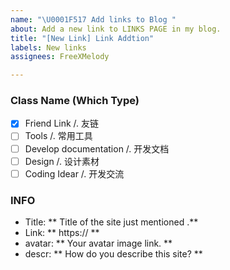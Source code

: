 ```yaml
---
name: "\U0001F517 Add links to Blog "
about: Add a new link to LINKS PAGE in my blog.
title: "[New Link] Link Addtion"
labels: New links
assignees: FreeXMelody

---
```


### Class Name (Which Type)
- [x] Friend Link /. 友链
- [ ] Tools /. 常用工具
- [ ] Develop documentation /. 开发文档
- [ ] Design /. 设计素材
- [ ] Coding Idear /. 开发交流

### INFO
- Title: ** Title of the site just mentioned .**
- Link: ** https:// **
- avatar: ** Your avatar image link. **
- descr: ** How do you describe this site? **
